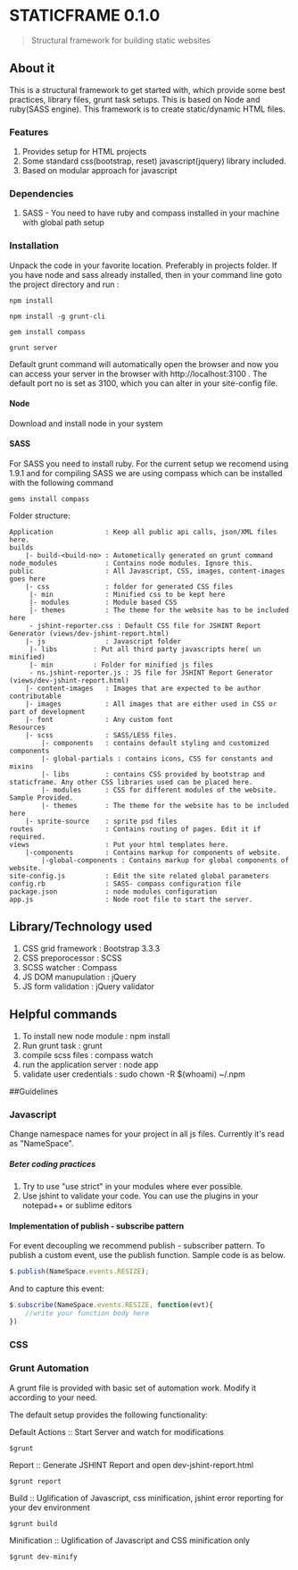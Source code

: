 # STATICFRAME 0.1.0
> Structural framework for building static websites

## About it
This is a structural framework to get started with, which provide some best practices, library files, grunt task setups. This is based on Node and ruby(SASS engine). This framework is to create static/dynamic HTML files.

### Features
1. Provides setup for HTML projects
2. Some standard css(bootstrap, reset) javascript(jquery) library included.
3. Based on modular approach for javascript

### Dependencies
1. SASS - You need to have ruby and compass installed in your machine with global path setup

### Installation
Unpack the code in your favorite location. Preferably in projects folder. If you have node and sass already installed, then in your command line goto the project directory and run :
```shell
npm install
```
```shell
npm install -g grunt-cli
```
```shell
gem install compass
```
```shell
grunt server
```
Default grunt command will automatically open the browser and now you can access your server in the browser with http://localhost:3100 . The default port no is set as 3100, which you can alter in your site-config file.

#### Node
Download and install node in your system

#### SASS 
For SASS you need to install ruby. For the current setup we recomend using 1.9.1 
and for compiling SASS we are using compass which can be installed with the following command

```shell
gems install compass
```

Folder structure:

```shell
Application             : Keep all public api calls, json/XML files here.
builds
    |- build-<build-no> : Autometically generated on grunt command
node_modules            : Contains node modules. Ignore this.
public                  : All Javascript, CSS, images, content-images goes here
    |- css              : folder for generated CSS files
     |- min             : Minified css to be kept here
     |- modules         : Module based CSS
     |- themes          : The theme for the website has to be included here
     - jshint-reporter.css : Default CSS file for JSHINT Report Generator (views/dev-jshint-report.html)
    |- js               : Javascript folder 
     |- libs         : Put all third party javascripts here( un minified)
     |- min          : Folder for minified js files
     - ns.jshint-reporter.js : JS file for JSHINT Report Generator (views/dev-jshint-report.html)
    |- content-images   : Images that are expected to be author contributable
    |- images           : All images that are either used in CSS or part of development
    |- font             : Any custom font
Resources               
    |- scss             : SASS/LESS files.
        |- components   : contains default styling and customized components
        |- global-partials : contains icons, CSS for constants and mixins
        |- libs         : contains CSS provided by bootstrap and staticframe. Any other CSS libraries used can be placed here. 
        |- modules      : CSS for different modules of the website. Sample Provided.
        |- themes       : The theme for the website has to be included here
    |- sprite-source    : sprite psd files
routes                  : Contains routing of pages. Edit it if required.
views                   : Put your html templates here.
    |-components        : Contains markup for components of website.
        |-global-components : Contains markup for global components of website.
site-config.js          : Edit the site related global parameters
config.rb               : SASS- compass configuration file
package.json            : node modules configuration
app.js                  : Node root file to start the server.

```

##	Library/Technology used
1. CSS grid framework               : Bootstrap 3.3.3
2. CSS preporocessor				: SCSS
3. SCSS watcher						: Compass
4. JS DOM manupulation				: jQuery
5. JS form validation				: jQuery validator


##	Helpful commands

1. To install new node module		: npm install
2. Run grunt task					: grunt
3. compile scss files				: compass watch
4. run the application server		: node app
5. validate user credentials        : sudo chown -R $(whoami) ~/.npm


##Guidelines
	
### Javascript
Change namespace names for your project in all js files. Currently it's read as "NameSpace".


##### Beter coding practices
1. Try to use "use strict" in your modules where ever possible.
2. Use jshint to validate your code. You can use the plugins in your notepad++ or sublime editors


#### Implementation of publish - subscribe pattern
For event decoupling we recommend publish - subscriber pattern. To publish a custom event, use the publish function. Sample code is as below.

```js
$.publish(NameSpace.events.RESIZE);
```

And to capture this event:
```js
$.subscribe(NameSpace.events.RESIZE, function(evt){
	//write your function body here
})
```

### CSS



### Grunt Automation
A grunt file is provided with basic set of automation work. Modify it according to your need.

The default setup provides the following functionality:

Default Actions :: Start Server and watch for modifications 
```shell
$grunt
```

Report :: Generate JSHINT Report and open dev-jshint-report.html 
```shell
$grunt report
```

Build :: Uglification of Javascript, css minification, jshint error reporting for your dev environment 
```shell
$grunt build
```

Minification :: Uglification of Javascript and  CSS minification only
```shell
$grunt dev-minify
```







